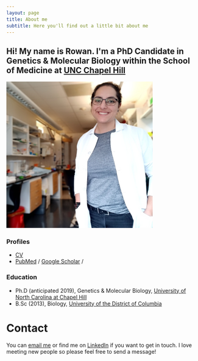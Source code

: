 ```yaml
---
layout: page
title: About me
subtitle: Here you'll find out a little bit about me 
---
```


 
## Hi! My name is Rowan. I'm a PhD Candidate in Genetics & Molecular Biology within the School of Medicine at [UNC Chapel Hill](http://www.unc.edu/)



<img src= "/img/aboutme.png"  style="zoom:75%;" />



### Profiles

- [CV](https://drive.google.com/open?id=1UB1BrxZJEaXphc1e68eSVEgPQaufr-G_)
- [PubMed](https://www.ncbi.nlm.nih.gov/pubmed/?term=Beck%20R%5BAuthor%5D&cauthor=true&cauthor_uid=30675811) /  [Google Scholar](https://scholar.google.com/citations?user=srkMogQAAAAJ&hl=en) / 

### Education

- Ph.D (anticipated 2019), Genetics & Molecular Biology, [University of North Carolina at Chapel Hill](http://gmb.unc.edu/)
- B.Sc (2013), Biology, [University of the District of Columbia](http://www.udc.edu/)



# Contact

You can [email me](mailto:rowan.far@gmail.com?subject=Hello!) or find me on [LinkedIn](https://linkedin.com/in/rfbeck) if you want to get in touch. I love meeting new people so please feel free to send a message!
